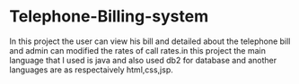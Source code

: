 # Telephone-Billing-system
In this project the user can view his bill and detailed about the telephone bill and admin can modified the rates of call rates.in this project the main language that I used is java and also used db2 for database and another languages are as respectaively html,css,jsp.
